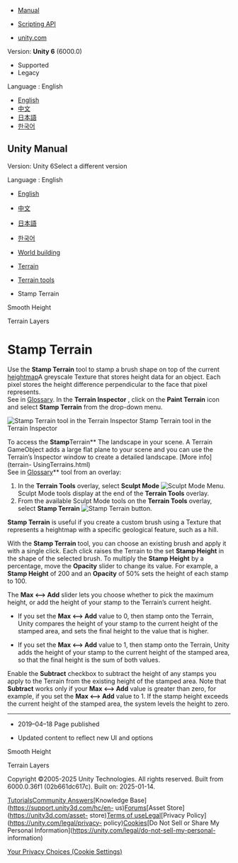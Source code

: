 [](https://docs.unity3d.com)

  * [Manual](../Manual/index.html)
  * [Scripting API](../ScriptReference/index.html)

  * [unity.com](https://unity.com/)

Version: **Unity 6** (6000.0)

  * Supported
  * Legacy

Language : English

  * [English](/Manual/terrain-StampTerrain.html)
  * [中文](/cn/current/Manual/terrain-StampTerrain.html)
  * [日本語](/ja/current/Manual/terrain-StampTerrain.html)
  * [한국어](/kr/current/Manual/terrain-StampTerrain.html)

[](https://docs.unity3d.com)

## Unity Manual

Version: Unity 6Select a different version

Language : English

  * [English](/Manual/terrain-StampTerrain.html)
  * [中文](/cn/current/Manual/terrain-StampTerrain.html)
  * [日本語](/ja/current/Manual/terrain-StampTerrain.html)
  * [한국어](/kr/current/Manual/terrain-StampTerrain.html)

  * [World building](CreatingEnvironments.html)
  * [Terrain](script-Terrain.html)
  * [Terrain tools](terrain-Tools.html)
  * Stamp Terrain

[](terrain-SmoothHeight.html)

Smooth Height

[](class-TerrainLayer.html)

Terrain Layers

# Stamp Terrain

Use the **Stamp Terrain** tool to stamp a brush shape on top of the current
[heightmap](terrain-Heightmaps.html)A greyscale Texture that stores height
data for an object. Each pixel stores the height difference perpendicular to
the face that pixel represents.  
See in [Glossary](Glossary.html#Heightmap). In the **Terrain Inspector** ,
click on the **Paint Terrain** icon and select **Stamp Terrain** from the
drop-down menu.

![Stamp Terrain tool in the Terrain
Inspector](../uploads/Main/1.3.6-StampTerrain.png) Stamp Terrain tool in the
Terrain Inspector

To access the **Stamp**Terrain** The landscape in your scene. A Terrain
GameObject adds a large flat plane to your scene and you can use the Terrain’s
Inspector window to create a detailed landscape. [More info](terrain-
UsingTerrains.html)  
See in [Glossary](Glossary.html#Terrain)** tool from an overlay:

  1. In the **Terrain Tools** overlay, select **Sculpt Mode** ![Sculpt Mode Menu](../uploads/Main/terrainOverlays-SculptModeMenuButton.png). Sculpt Mode tools display at the end of the **Terrain Tools** overlay.
  2. From the available Sculpt Mode tools on the **Terrain Tools** overlay, select **Stamp Terrain** ![Stamp Terrain button](../uploads/Main/terrainOverlays-StampTerrainButton.png).

**Stamp Terrain** is useful if you create a custom brush using a Texture that
represents a heightmap with a specific geological feature, such as a hill.

With the **Stamp Terrain** tool, you can choose an existing brush and apply it
with a single click. Each click raises the Terrain to the set **Stamp Height**
in the shape of the selected brush. To multiply the **Stamp Height** by a
percentage, move the **Opacity** slider to change its value. For example, a
**Stamp Height** of 200 and an **Opacity** of 50% sets the height of each
stamp to 100.

The **Max <–> Add** slider lets you choose whether to pick the maximum height,
or add the height of your stamp to the Terrain’s current height.

  * If you set the **Max <–> Add** value to 0, then stamp onto the Terrain, Unity compares the height of your stamp to the current height of the stamped area, and sets the final height to the value that is higher.

  * If you set the **Max <–> Add** value to 1, then stamp onto the Terrain, Unity adds the height of your stamp to the current height of the stamped area, so that the final height is the sum of both values.

Enable the **Subtract** checkbox to subtract the height of any stamps you
apply to the Terrain from the existing height of the stamped area. Note that
**Subtract** works only if your **Max <–> Add** value is greater than zero,
for example, if you set the **Max <–> Add** value to 1. If the stamp height
exceeds the current height of the stamped area, the system levels the height
to zero.

* * *

  * 2019–04–18 Page published 

  * Updated content to reflect new UI and options

[](terrain-SmoothHeight.html)

Smooth Height

[](class-TerrainLayer.html)

Terrain Layers

Copyright ©2005-2025 Unity Technologies. All rights reserved. Built from
6000.0.36f1 (02b661dc617c). Built on: 2025-01-14.

[Tutorials](https://learn.unity.com/)[Community
Answers](https://answers.unity3d.com)[Knowledge
Base](https://support.unity3d.com/hc/en-
us)[Forums](https://forum.unity3d.com)[Asset Store](https://unity3d.com/asset-
store)[Terms of
use](https://docs.unity3d.com/Manual/TermsOfUse.html)[Legal](https://unity.com/legal)[Privacy
Policy](https://unity.com/legal/privacy-
policy)[Cookies](https://unity.com/legal/cookie-policy)[Do Not Sell or Share
My Personal Information](https://unity.com/legal/do-not-sell-my-personal-
information)

[Your Privacy Choices (Cookie Settings)](javascript:void\(0\);)


